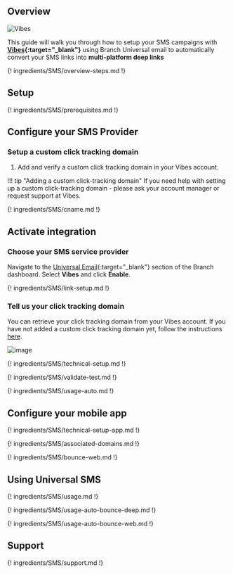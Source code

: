 ## Overview

![Vibes](https://cdn.branch.io/branch-assets/email-providers/386574786681131050/vibes_logo_2013_0-1542389626273.png)

This guide will walk you through how to setup your SMS campaigns with **[Vibes](https://vibes.com){:target="\_blank"}** using Branch Universal email to automatically convert your SMS links into **multi-platform deep links**

{! ingredients/SMS/overview-steps.md !}

## Setup

{! ingredients/SMS/prerequisites.md !}

## Configure your SMS Provider

### Setup a custom click tracking domain

1. Add and verify a custom click tracking domain in your Vibes account.

!!! tip "Adding a custom click-tracking domain"
    If you need help with setting up a custom click-tracking domain - please ask your account manager or request support at Vibes.

{! ingredients/SMS/cname.md !}

## Activate integration

### Choose your SMS service provider

Navigate to the [Universal Email](https://dashboard.branch.io/SMS){:target="\_blank"} section of the Branch dashboard. Select **Vibes** and click **Enable**.

{! ingredients/SMS/link-setup.md !}

### Tell us your click tracking domain

You can retrieve your click tracking domain from your Vibes account. If you have not added a custom click tracking domain yet, follow the instructions [here](#setup-a-custom-click-tracking-domain).

![image](/img/pages/SMS/vibes/setup-config.png)

{! ingredients/SMS/technical-setup.md !}

{! ingredients/SMS/validate-test.md !}

{! ingredients/SMS/usage-auto.md !}

## Configure your mobile app

{! ingredients/SMS/technical-setup-app.md !}

{! ingredients/SMS/associated-domains.md !}

{! ingredients/SMS/bounce-web.md !}

## Using Universal SMS

{! ingredients/SMS/usage.md !}

{! ingredients/SMS/usage-auto-bounce-deep.md !}

{! ingredients/SMS/usage-auto-bounce-web.md !}

## Support

{! ingredients/SMS/support.md !}
